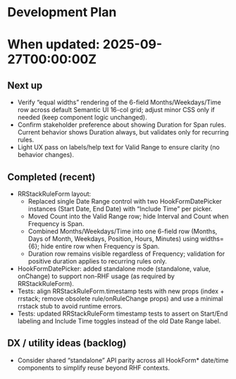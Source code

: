# Development Plan
#
# When updated: 2025-09-27T00:00:00Z

## Next up
- Verify “equal widths” rendering of the 6-field Months/Weekdays/Time
  row across default Semantic UI 16-col grid; adjust minor CSS only if
  needed (keep component logic unchanged).
- Confirm stakeholder preference about showing Duration for Span rules.
  Current behavior shows Duration always, but validates only for
  recurring rules.
- Light UX pass on labels/help text for Valid Range to ensure clarity
  (no behavior changes).

## Completed (recent)

- RRStackRuleForm layout:
  - Replaced single Date Range control with two HookFormDatePicker
    instances (Start Date, End Date) with “Include Time” per picker.
  - Moved Count into the Valid Range row; hide Interval and Count when
    Frequency is Span.
  - Combined Months/Weekdays/Time into one 6-field row (Months, Days of
    Month, Weekdays, Position, Hours, Minutes) using widths={6}; hide
    entire row when Frequency is Span.
  - Duration row remains visible regardless of Frequency; validation for
    positive duration applies to recurring rules only.
- HookFormDatePicker: added standalone mode (standalone, value,
  onChange) to support non-RHF usage (as required by RRStackRuleForm).
- Tests: align RRStackRuleForm.timestamp tests with new props
  (index + rrstack; remove obsolete rule/onRuleChange props) and
  use a minimal rrstack stub to avoid runtime errors.
- Tests: updated RRStackRuleForm timestamp tests to assert on Start/End
  labeling and Include Time toggles instead of the old Date Range label.

## DX / utility ideas (backlog)

- Consider shared “standalone” API parity across all HookForm*
  date/time components to simplify reuse beyond RHF contexts.

